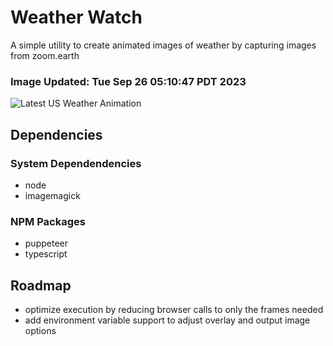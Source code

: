 # Weather Watch

A simple utility to create animated images of weather by capturing images from zoom.earth

### Image Updated: Tue Sep 26 05:10:47 PDT 2023

![Latest US Weather Animation](animations/2023-09-26.webp)

## Dependencies
### System Dependendencies
* node
* imagemagick
### NPM Packages
* puppeteer
* typescript

## Roadmap
* optimize execution by reducing browser calls to only the frames needed
* add environment variable support to adjust overlay and output image options
